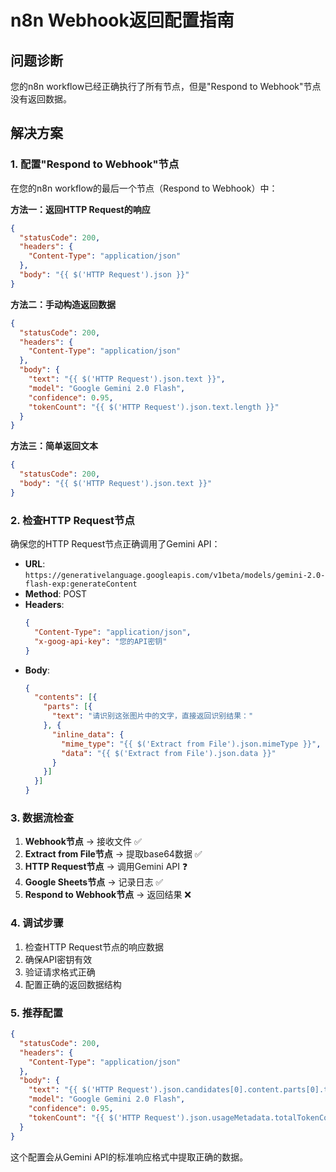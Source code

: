 # n8n Webhook返回配置指南

## 问题诊断

您的n8n workflow已经正确执行了所有节点，但是"Respond to Webhook"节点没有返回数据。

## 解决方案

### 1. 配置"Respond to Webhook"节点

在您的n8n workflow的最后一个节点（Respond to Webhook）中：

**方法一：返回HTTP Request的响应**
```json
{
  "statusCode": 200,
  "headers": {
    "Content-Type": "application/json"
  },
  "body": "{{ $('HTTP Request').json }}"
}
```

**方法二：手动构造返回数据**
```json
{
  "statusCode": 200,
  "headers": {
    "Content-Type": "application/json"
  },
  "body": {
    "text": "{{ $('HTTP Request').json.text }}",
    "model": "Google Gemini 2.0 Flash",
    "confidence": 0.95,
    "tokenCount": "{{ $('HTTP Request').json.text.length }}"
  }
}
```

**方法三：简单返回文本**
```json
{
  "statusCode": 200,
  "body": "{{ $('HTTP Request').json.text }}"
}
```

### 2. 检查HTTP Request节点

确保您的HTTP Request节点正确调用了Gemini API：

- **URL**: `https://generativelanguage.googleapis.com/v1beta/models/gemini-2.0-flash-exp:generateContent`
- **Method**: POST
- **Headers**: 
  ```json
  {
    "Content-Type": "application/json",
    "x-goog-api-key": "您的API密钥"
  }
  ```
- **Body**: 
  ```json
  {
    "contents": [{
      "parts": [{
        "text": "请识别这张图片中的文字，直接返回识别结果："
      }, {
        "inline_data": {
          "mime_type": "{{ $('Extract from File').json.mimeType }}",
          "data": "{{ $('Extract from File').json.data }}"
        }
      }]
    }]
  }
  ```

### 3. 数据流检查

1. **Webhook节点** → 接收文件 ✅
2. **Extract from File节点** → 提取base64数据 ✅
3. **HTTP Request节点** → 调用Gemini API ❓
4. **Google Sheets节点** → 记录日志 ✅
5. **Respond to Webhook节点** → 返回结果 ❌

### 4. 调试步骤

1. 检查HTTP Request节点的响应数据
2. 确保API密钥有效
3. 验证请求格式正确
4. 配置正确的返回数据结构

### 5. 推荐配置

```json
{
  "statusCode": 200,
  "headers": {
    "Content-Type": "application/json"
  },
  "body": {
    "text": "{{ $('HTTP Request').json.candidates[0].content.parts[0].text }}",
    "model": "Google Gemini 2.0 Flash",
    "confidence": 0.95,
    "tokenCount": "{{ $('HTTP Request').json.usageMetadata.totalTokenCount }}"
  }
}
```

这个配置会从Gemini API的标准响应格式中提取正确的数据。 